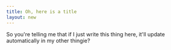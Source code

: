 ```yaml
---
title: Oh, here is a title
layout: new
---
```


So you're telling me that if I just write this thing here, it'll update automatically in my other thingie?